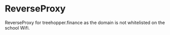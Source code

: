 # ReverseProxy
ReverseProxy for treehopper.finance as the domain is not whitelisted on the school Wifi.
